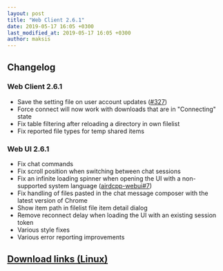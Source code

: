 ```yaml
---
layout: post
title: "Web Client 2.6.1"
date: 2019-05-17 16:05 +0300
last_modified_at: 2019-05-17 16:05 +0300
author: maksis
---
```


<!--more-->

## Changelog

### Web Client 2.6.1

- Save the setting file on user account updates ([#327](https://github.com/airdcpp-web/airdcpp-webclient/issues/327))
- Force connect will now work with downloads that are in "Connecting" state
- Fix table filtering after reloading a directory in own filelist
- Fix reported file types for temp shared items

### Web UI 2.6.1

- Fix chat commands
- Fix scroll position when switching between chat sessions
- Fix an infinite loading spinner when opening the UI with a non-supported system language ([airdcpp-webui#7](https://github.com/airdcpp-web/airdcpp-webui/issues/7))
- Fix handling of files pasted in the chat message composer with the latest version of Chrome
- Show item path in filelist file item detail dialog
- Remove reconnect delay when loading the UI with an existing session token
- Various style fixes
- Various error reporting improvements


## [Download links (Linux)](/docs/installation/linux-binaries.html)
